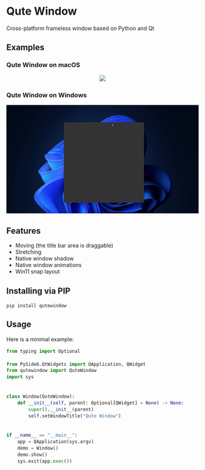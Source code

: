 # Qute Window
Cross-platform frameless window based on Python and Qt

## Examples

### Qute Window on macOS
<p align="center">
  <img src="readme/mac_qute_window.gif")>
</p>

### Qute Window on Windows
<p align="center">
  <img src="readme/win32_qute_window.gif")>
</p>

## Features
* Moving (the title bar area is draggable)
* Stretching
* Native window shadow
* Native window animations
* Win11 snap layout

## Installing via PIP
```shell
pip install qutewindow
```

## Usage
Here is a minimal example:

```python
from typing import Optional

from PySide6.QtWidgets import QApplication, QWidget
from qutewindow import QuteWindow
import sys


class Window(QuteWindow):
    def __init__(self, parent: Optional[QWidget] = None) -> None:
        super().__init__(parent)
        self.setWindowTitle("Qute Window")


if __name__ == "__main__":
    app = QApplication(sys.argv)
    demo = Window()
    demo.show()
    sys.exit(app.exec())

```
